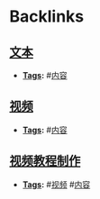 
# Backlinks
## [文本](<文本.md>)
- **[Tags](<Tags.md>):** #[内容](<内容.md>)

## [视频](<视频.md>)
- **[Tags](<Tags.md>):** #[内容](<内容.md>)

## [视频教程制作](<视频教程制作.md>)
- **[Tags](<Tags.md>):** #[视频](<视频.md>) #[内容](<内容.md>)

